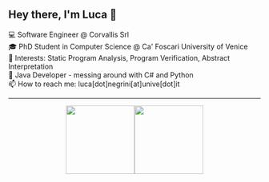 ## Hey there, I'm Luca :wave:


💻 Software Engineer @ Corvallis Srl <br>
🎓 PhD Student in Computer Science @ Ca' Foscari University of Venice <br>
📑 Interests: Static Program Analysis, Program Verification, Abstract Interpretation <br>
📌 Java Developer - messing around with C# and Python <br>
📫 How to reach me: luca[dot]negrini[at]unive[dot]it

---

<p align="center">
<img height="137px" src="https://github-readme-stats.vercel.app/api?username=lucaneg&hide_title=true&hide_border=true&show_icons=true&count_private=true&line_height=21&text_color=8b949e&icon_color=58a6ff&bg_color=00000000" /><img height="137px" src="https://github-readme-stats.vercel.app/api/top-langs/?username=lucaneg&hide_title=true&hide_border=true&layout=compact&langs_count=9&text_color=8b949e&icon_color=58a6ff&bg_color=00000000" />
</p>
